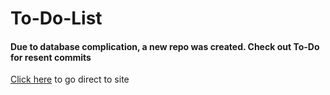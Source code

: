 # To-Do-List

#### Due to database complication, a new repo was created. Check out To-Do for resent commits

<a href="http://todocards.herokuapp.com/">Click here</a> to go direct to site



